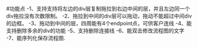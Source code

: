 #功能点
    -1、支持支持将左边的div层复制拖拉到右边中间的层，并且左边同一个div拖拉没有次数限制。
    -2、拖拉到中间的div层可以拖动，拖动不能超过中间div的边框。
    -3、拖动到中间的层，四周能有4个endpoint点，可供客户连线
    -4、能支持删除多余的div的功能
    -5、支持删除连接线
    -6、能双击修改流程图的文字
    -7、能序列化保存流程图.

